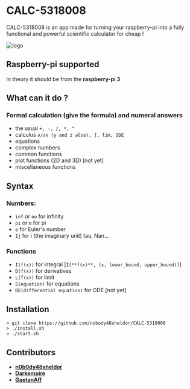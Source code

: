 # CALC-5318008

CALC-5318008 is an app made for turning your raspberry-pi into a fully functional and powerful scientific calculator for cheap !

![logo](https://cdn.discordapp.com/attachments/954359083799023617/957369179240026112/Idee_Logo_Calculette_V2.png)

## Raspberry-pi supported

In theory it should be from the **raspberry-pi 3**

## What can it do ?

 ### Formal calculation (give the formula) and numeral answers
 
- the usual `+, -, /, *, ^`
- calculus `∂/∂x (y and z also), ∫, lim, ODE`
- equations
- complex numbers
- common functions
- plot functions (2D and 3D) [not yet]
- miscellaneous functions

## Syntax

### Numbers:
- `inf` or `oo` for infinity
- `pi` or  `𝜋` for pi
- `e` for Euler's number
- `1j` for i (the imaginary unit)
tau, Nan...

### Functions
- `I(f(x))` for integral [`I(**f(x)**, (x, lower_bound, upper_bound))`]
- `D(f(x))` for derivatives
- `L(f(x))` for limit
- `S(equation)` for equations
- `DE(differential equation)` for ODE [not yet]

## Installation

```
> git clone https://github.com/nobody48sheldor/CALC-5318008
> ./install.sh
> ./start.sh
```

## Contributors

* [**n0b0dy48sheldor**](https://github.com/nobody48sheldor)
* [**Darkempire**](https://github.com/Darkempire78)
* [**GaetanAff**](https://github.com/GaetanAff)

